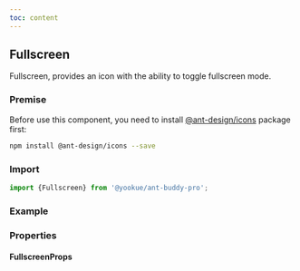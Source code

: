 ```yaml
---
toc: content
---
```


## Fullscreen

Fullscreen, provides an icon with the ability to toggle fullscreen mode.

### Premise

<Alert type='info'>
  Before use this component, you need to install <a href='https://github.com/ant-design/ant-design-icons' target='_blank'>@ant-design/icons</a> package first:
</Alert>

```bash
npm install @ant-design/icons --save
```

### Import

```jsx | pure
import {Fullscreen} from '@yookue/ant-buddy-pro';
```

### Example

<code src="./demo.en-US.tsx"></code>

### Properties

#### FullscreenProps

<API src="@/field/Fullscreen/index.tsx" hideTitle></API>
